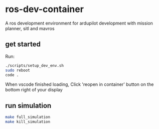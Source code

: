 # ros-dev-container
A ros development environment for ardupilot development with mission planner, sitl and mavros

## get started
Run:
```bash
./scripts/setup_dev_env.sh
sudo reboot
code .
```
When vscode finished loading, Click 'reopen in container' button on the bottom right of your display

## run simulation
```bash
make full_simulation
make kill_simulation
```

